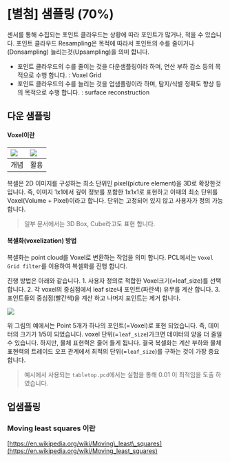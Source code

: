 # \[별첨\] 샘플링 \(70%\)

센서를 통해 수집되는 포인트 클라우드는 상황에 따라 포인트가 많거나, 적을 수 있습니다. 포인트 클라우드 Resampling은 목적에 따라서 포인트의 수를 줄이거나\(Donsampling\) 늘리는것\(Upsampling\)을 의미 합니다.

* 포인트 클라우드의 수를 줄이는 것을 다운샘플링이라 하며, 연산 부하 감소 등의 목적으로 수행 합니다. : Voxel Grid
* 포인트 클라우드의 수를 늘리는 것을 업샘플링이라 하며, 탐지/식별 정확도 향상 등의 목적으로 수행 합니다. : surface reconstruction

## 다운 샘플링

#### Voxel이란

| ![](https://i.imgur.com/XuyeCSN.png) | ![](https://i.imgur.com/Giq72P9.png) |
| :--- | :--- |
| 개념 | 활용 |

복셀은 2D 이미지를 구성하는 최소 단위인 pixel\(picture element\)을 3D로 확장한것입니다. 즉, 이미지 1x1에서 깊이 정보를 포함한 1x1x1로 표현하고 이때의 최소 단위를 Voxel\(Volume + Pixel\)이라고 합니다. 단위는 고정되어 있지 않고 사용자가 정의 가능 합니다.

> 일부 문서에서는 3D Box, Cube라고도 표현 합니다.

#### 복셀화\(voxelization\) 방법

복셀화는 point cloud를 Voxel로 변환하는 작업을 의미 합니다. PCL에서는 `Voxel Grid filter`를 이용하여 복셀화를 진행 합니다.

진행 방법은 아래와 같습니다. 1. 사용자 정의로 적합한 Voxel크기\(=leaf\_size\)를 선택 합니다. 2. 각 voxel의 중심점에서 leaf size내 포인트\(파란색\) 유무를 계산 합니다. 3. 포인트들의 중심점\(빨간색\)을 계산 하고 나머지 포인트는 제거 합니다.

![](https://i.imgur.com/fOvqIqv.png)

위 그림의 예에서는 Point 5개가 하나의 포인트\(=Voxel\)로 표현 되었습니다. 즉, 데이터의 크기가 1/5이 되었습니다. voxel 단위\(=`leaf_size`\)가크면 데이터의 양을 더 줄일수 있습니다. 하지만, 물체 표현력은 줄어 들게 됩니다. 결국 복셀화는 계산 부하와 물체 표현력의 트레이드 오프 관계에서 최적의 단위\(=`leaf_size`\)를 구하는 것이 가장 중요합니다.

> 예시에서 사용되는 `tabletop.pcd`에서는 실험을 통해 0.01 이 최적임을 도출 하였습니다.

## 업샘플링

### Moving least squares 이란

[https://en.wikipedia.org/wiki/Moving\_least\_squares](https://en.wikipedia.org/wiki/Moving_least_squares)

